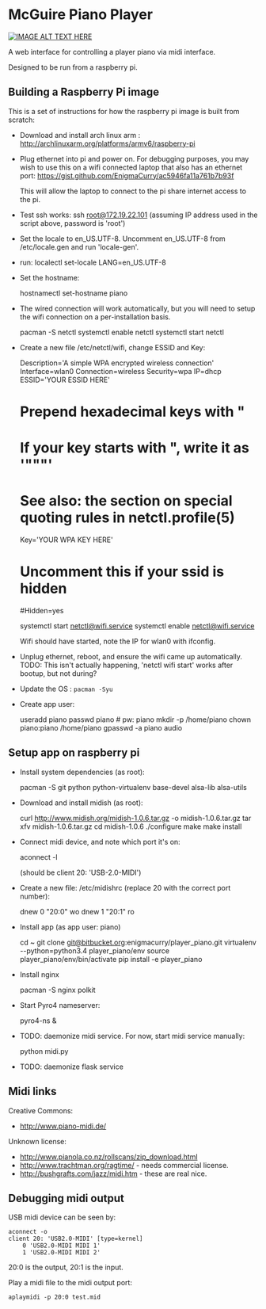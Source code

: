 McGuire Piano Player
====================

[![IMAGE ALT TEXT HERE](http://img.youtube.com/vi/RejvJkGh2NM/0.jpg)](http://www.youtube.com/watch?v=RejvJkGh2NM)

A web interface for controlling a player piano via midi interface.

Designed to be run from a raspberry pi.

Building a Raspberry Pi image
-----------------------------

This is a set of instructions for how the raspberry pi image is built
from scratch:

 * Download and install arch linux arm : http://archlinuxarm.org/platforms/armv6/raspberry-pi

 * Plug ethernet into pi and power on. For debugging purposes, you may
   wish to use this on a wifi connected laptop that also has an
   ethernet port:
   https://gist.github.com/EnigmaCurry/ac5946fa11a761b7b93f

   This will allow the laptop to connect to the pi share internet
   access to the pi.

 * Test ssh works:  ssh root@172.19.22.101 (assuming IP address used
   in the script above, password is 'root')
 
 * Set the locale to en_US.UTF-8. Uncomment en_US.UTF-8 from
   /etc/locale.gen and run 'locale-gen'.

 * run: localectl set-locale LANG=en_US.UTF-8

 * Set the hostname:

    hostnamectl set-hostname piano

 * The wired connection will work automatically, but you will need to
   setup the wifi connection on a per-installation basis.

   pacman -S netctl
   systemctl enable netctl
   systemctl start netctl

 * Create a new file /etc/netctl/wifi, change ESSID and Key:

      Description='A simple WPA encrypted wireless connection'
      Interface=wlan0
      Connection=wireless
      Security=wpa
      IP=dhcp
      ESSID='YOUR ESSID HERE'

      # Prepend hexadecimal keys with \"
      # If your key starts with ", write it as '""<key>"'
      # See also: the section on special quoting rules in netctl.profile(5)
      Key='YOUR WPA KEY HERE'
      # Uncomment this if your ssid is hidden
      #Hidden=yes

         
    systemctl start netctl@wifi.service
    systemctl enable netctl@wifi.service

   Wifi should have started, note the IP for wlan0 with ifconfig.

 * Unplug ethernet, reboot, and ensure the wifi came up automatically.
 TODO: This isn't actually happening, 'netctl wifi start' works after
 bootup, but not during? 

 * Update the OS : `pacman -Syu`

 * Create app user:

   useradd piano
   passwd piano              # pw: piano
   mkdir -p /home/piano
   chown piano:piano /home/piano
   gpasswd -a piano audio


Setup app on raspberry pi
-------------------------

 * Install system dependencies (as root):
  
    pacman -S git python python-virtualenv base-devel alsa-lib alsa-utils

 * Download and install midish (as root):

    curl http://www.midish.org/midish-1.0.6.tar.gz -o midish-1.0.6.tar.gz
    tar xfv midish-1.0.6.tar.gz
    cd midish-1.0.6
    ./configure
    make
    make install

 * Connect midi device, and note which port it's on:

    aconnect -l

   (should be client 20: 'USB-2.0-MIDI')

 * Create a new file: /etc/midishrc (replace 20 with the correct port number):

    dnew 0 "20:0" wo
    dnew 1 "20:1" ro

 * Install app (as app user: piano)

    cd ~
    git clone git@bitbucket.org:enigmacurry/player_piano.git
    virtualenv --python=python3.4 player_piano/env
    source player_piano/env/bin/activate
    pip install -e player_piano

 * Install nginx

    pacman -S nginx polkit

 * Start Pyro4 nameserver:

    pyro4-ns &

 * TODO: daemonize midi service. For now, start midi service manually:

     python midi.py

 * TODO: daemonize flask service


Midi links
------------------

Creative Commons:
 * http://www.piano-midi.de/

Unknown license:
 * http://www.pianola.co.nz/rollscans/zip_download.html
 * http://www.trachtman.org/ragtime/ - needs commercial license.
 * http://bushgrafts.com/jazz/midi.htm - these are real nice.


Debugging midi output
---------------------

USB midi device can be seen by:

    aconnect -o
    client 20: 'USB2.0-MIDI' [type=kernel]
        0 'USB2.0-MIDI MIDI 1'
        1 'USB2.0-MIDI MIDI 2'

20:0 is the output, 20:1 is the input.

Play a midi file to the midi output port:

    aplaymidi -p 20:0 test.mid
